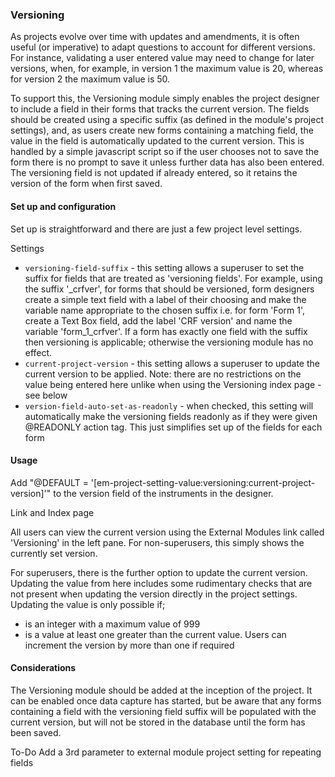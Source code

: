 ﻿### Versioning ###

As projects evolve over time with updates and amendments, it is often useful (or imperative) to adapt questions to
account for different versions. For instance, validating a user entered value may need to change for later versions, 
when, for example, in version 1 the maximum value is 20, whereas for version 2 the maximum value is 50.

To support this, the Versioning module simply enables the project designer to include a field in their forms that tracks
the current version. The fields should be created using a specific suffix (as defined in the module's project settings),
and, as users create new forms containing a matching field, the value in the field is automatically updated to the 
current version. This is handled by a simple javascript script so if the user chooses not to save the form there is
no prompt to save it unless further data has also been entered. The versioning field is not updated if already entered,
so it retains the version of the form when first saved.

#### Set up and configuration ####

Set up is straightforward and there are just a few project level settings.

Settings

- `versioning-field-suffix` - this setting allows a superuser to set the suffix for fields that are treated as
  'versioning fields'. For example, using the suffix '_crfver', for forms that should be versioned, form designers 
  create a simple text field with a label of their choosing and make the variable name appropriate to the chosen suffix
  i.e. for form 'Form 1', create a Text Box field, add the label 'CRF version' and name the variable 'form_1_crfver'.
  If a form has exactly one field with the suffix then versioning is applicable; otherwise the versioning module has
  no effect.
- `current-project-version` - this setting allows a superuser to update the current version to be applied. Note: there
  are no restrictions on the value being entered here unlike when using the Versioning index page - see below
- `version-field-auto-set-as-readonly` - when checked, this setting will automatically make the versioning fields 
  readonly as if they were given @READONLY action tag. This just simplifies set up of the fields for each form

#### Usage

Add "@DEFAULT = '[em-project-setting-value:versioning:current-project-version]'" to the version field
of the instruments in the designer.

Link and Index page

All users can view the current version using the External Modules link called 'Versioning' in the left pane. For 
non-superusers, this simply shows the currently set version.

For superusers, there is the further option to update the current version. Updating the value from here includes some
rudimentary checks that are not present when updating the version directly in the project settings. Updating the value
is only possible if;
- is an integer with a maximum value of 999
- is a value at least one greater than the current value. Users can increment the version by more than one if required

#### Considerations

The Versioning module should be added at the inception of the project. It can be enabled once data capture has started,
but be aware that any forms containing a field with the versioning field suffix will be populated with the current
version, but will not be stored in the database until the form has been saved.

To-Do
Add a 3rd parameter to external module project setting for repeating fields